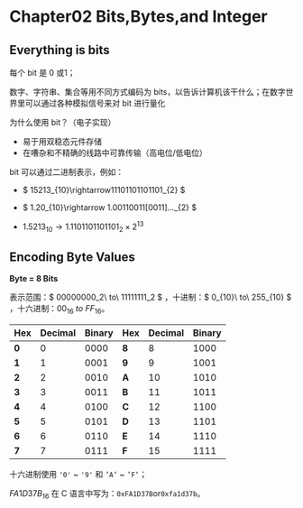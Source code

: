 <head>
    <script src="https://cdn.mathjax.org/mathjax/latest/MathJax.js?config=TeX-AMS-MML_HTMLorMML" type="text/javascript"></script>
    <script type="text/x-mathjax-config">
        MathJax.Hub.Config({
            tex2jax: {
            skipTags: ['script', 'noscript', 'style', 'textarea', 'pre'],
            inlineMath: [['$','$']]
            }
        });
    </script>
</head>

# Chapter02 Bits,Bytes,and Integer

## Everything is bits

每个 bit 是 0 或1；

数字、字符串、集合等用不同方式编码为 bits，以告诉计算机该干什么；在数字世界里可以通过各种模拟信号来对 bit 进行量化

为什么使用 bit？（电子实现）

- 易于用双稳态元件存储
- 在嘈杂和不精确的线路中可靠传输（高电位/低电位）

bit 可以通过二进制表示，例如：

- $ 15213_{10}\rightarrow11101101101101_{2} $

- $ 1.20_{10}\rightarrow 1.00110011[0011]..._{2} $

- $1.5213_{10}\rightarrow 1.1101101101101_2\times2^{13}$

## Encoding Byte Values

**Byte = 8 Bits**

表示范围：$ 00000000_2\ to\ 11111111_2 $ ，十进制：$ 0_{10}\ to\ 255_{10} $ ，十六进制：$`00_{16}\ to\ FF_{16}`$。

| Hex   | Decimal | Binary | Hex   | Decimal | Binary |
| ----- | ------- | ------ | ----- | ------- | ------ |
| **0** | 0       | 0000   | **8** | 8       | 1000   |
| **1** | 1       | 0001   | **9** | 9       | 1001   |
| **2** | 2       | 0010   | **A** | 10      | 1010   |
| **3** | 3       | 0011   | **B** | 11      | 1011   |
| **4** | 4       | 0100   | **C** | 12      | 1100   |
| **5** | 5       | 0101   | **D** | 13      | 1101   |
| **6** | 6       | 0110   | **E** | 14      | 1110   |
| **7** | 7       | 0111   | **F** | 15      | 1111   |

十六进制使用 `'0'` ~ `'9'` 和 `’A‘` ~ `’F‘`；

$FA1D37B_{16}$ 在 C 语言中写为：`0xFA1D37B`or`0xfa1d37b`。
